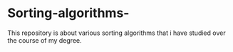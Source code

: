 # Sorting-algorithms-
This repository is about various sorting algorithms that i have studied over the course of my degree. 
